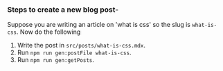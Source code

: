 ### Steps to create a new blog post-
Suppose you are writing an article on 'what is css' so the slug is `what-is-css`. Now do the following

1. Write the post in `src/posts/what-is-css.mdx`.
1. Run `npm run gen:postFile what-is-css`.
1. Run `npm run gen:getPosts`.
